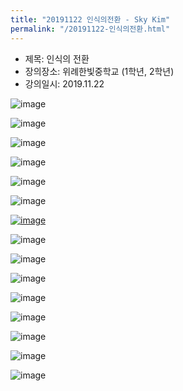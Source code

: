 ```yaml
---
title: "20191122 인식의전환 - Sky Kim"
permalink: "/20191122-인식의전환.html"
---
```


- 제목: 인식의 전환
- 장의장소: 위례한빛중학교 (1학년, 2학년)
- 강의일시: 2019.11.22

![image](https://user-images.githubusercontent.com/56623134/76143407-8f256e80-60ba-11ea-970b-d35971a27ea3.png)

![image](https://user-images.githubusercontent.com/56623134/76143419-a5cbc580-60ba-11ea-8aa2-35cf7ffd1f98.png)

![image](https://user-images.githubusercontent.com/56623134/76143423-ae240080-60ba-11ea-95c6-abecb41b7e4a.png)

![image](https://user-images.githubusercontent.com/56623134/76143425-b845ff00-60ba-11ea-8db1-905ef54ed808.png)

![image](https://user-images.githubusercontent.com/56623134/76143428-bda34980-60ba-11ea-8531-7e2a6bf47b53.png)

![image](https://user-images.githubusercontent.com/56623134/76143433-c5fb8480-60ba-11ea-8435-4e40a36f235a.png)

[![image](https://user-images.githubusercontent.com/56623134/76143436-cac03880-60ba-11ea-9d12-dc0279450b02.png)](https://www.youtube.com/watch?v=wzRQOfVvVh4)

![image](https://user-images.githubusercontent.com/56623134/76143438-d0b61980-60ba-11ea-91a6-074b53b22f6b.png)

![image](https://user-images.githubusercontent.com/56623134/76143439-d875be00-60ba-11ea-87a7-56ec110659c1.png)

![image](https://user-images.githubusercontent.com/56623134/76143442-e1668f80-60ba-11ea-88f0-e0e0e58968fc.png)

![image](https://user-images.githubusercontent.com/56623134/76143444-e6c3da00-60ba-11ea-9563-7f65e0493120.png)

![image](https://user-images.githubusercontent.com/56623134/76143448-eaeff780-60ba-11ea-8520-b4ca582c9988.png)

![image](https://user-images.githubusercontent.com/56623134/76143456-f2af9c00-60ba-11ea-936f-b2ac11795b90.png)

![image](https://user-images.githubusercontent.com/56623134/76143459-f80ce680-60ba-11ea-8b79-1e70ae9c25d2.png)

![image](https://user-images.githubusercontent.com/56623134/76143461-fc390400-60ba-11ea-8724-b11c5e25fbdf.png)
